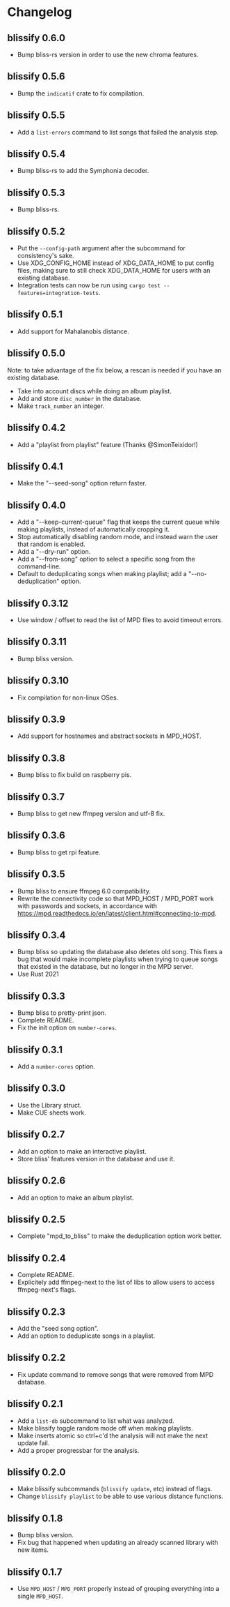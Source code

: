 # Changelog

## blissify 0.6.0
* Bump bliss-rs version in order to use the new chroma features.

## blissify 0.5.6
* Bump the `indicatif` crate to fix compilation.

## blissify 0.5.5
* Add a `list-errors` command to list songs that failed the analysis step.

## blissify 0.5.4
* Bump bliss-rs to add the Symphonia decoder.

## blissify 0.5.3
* Bump bliss-rs.

## blissify 0.5.2
* Put the `--config-path` argument after the subcommand for consistency's sake.
* Use XDG_CONFIG_HOME instead of XDG_DATA_HOME to put config files, making
  sure to still check XDG_DATA_HOME for users with an existing database.
* Integration tests can now be run using `cargo test --features=integration-tests`.

## blissify 0.5.1
* Add support for Mahalanobis distance.

## blissify 0.5.0
Note: to take advantage of the fix below, a rescan is needed if you
have an existing database.
* Take into account discs while doing an album playlist.
* Add and store `disc_number` in the database.
* Make `track_number` an integer.

## blissify 0.4.2
* Add a "playlist from playlist" feature (Thanks @SimonTeixidor!)

## blissify 0.4.1
* Make the "--seed-song" option return faster.

## blissify 0.4.0
* Add a "--keep-current-queue" flag that keeps the current queue while making playlists,
  instead of automatically cropping it.
* Stop automatically disabling random mode, and instead warn the user that random is enabled.
* Add a "--dry-run" option.
* Add a "--from-song" option to select a specific song from the command-line.
* Default to deduplicating songs when making playlist; add a "--no-deduplication" option.

## blissify 0.3.12
* Use window / offset to read the list of MPD files to avoid timeout errors.

## blissify 0.3.11
* Bump bliss version.

## blissify 0.3.10
* Fix compilation for non-linux OSes.

## blissify 0.3.9
* Add support for hostnames and abstract sockets in MPD_HOST.

## blissify 0.3.8
* Bump bliss to fix build on raspberry pis.

## blissify 0.3.7
* Bump bliss to get new ffmpeg version and utf-8 fix.

## blissify 0.3.6
* Bump bliss to get rpi feature.

## blissify 0.3.5
* Bump bliss to ensure ffmpeg 6.0 compatibility.
* Rewrite the connectivity code so that MPD_HOST / MPD_PORT work with passwords and
  sockets, in accordance with
  https://mpd.readthedocs.io/en/latest/client.html#connecting-to-mpd.

## blissify 0.3.4
* Bump bliss so updating the database also deletes old song.
  This fixes a bug that would make incomplete playlists when trying to queue
  songs that existed in the database, but no longer in the MPD server.
* Use Rust 2021

## blissify 0.3.3
* Bump bliss to pretty-print json.
* Complete README.
* Fix the init option on `number-cores`.

## blissify 0.3.1
* Add a `number-cores` option.

## blissify 0.3.0
* Use the Library struct.
* Make CUE sheets work.

## blissify 0.2.7
* Add an option to make an interactive playlist.
* Store bliss' features version in the database and use it.

## blissify 0.2.6
* Add an option to make an album playlist.

## blissify 0.2.5
* Complete "mpd_to_bliss" to make the deduplication option work better.

## blissify 0.2.4
* Complete README.
* Explicitely add ffmpeg-next to the list of libs to allow users
  to access ffmpeg-next's flags.

## blissify 0.2.3
* Add the "seed song option".
* Add an option to deduplicate songs in a playlist.

## blissify 0.2.2
* Fix update command to remove songs that were removed from MPD database.

## blissify 0.2.1
* Add a `list-db` subcommand to list what was analyzed.
* Make blissify toggle random mode off when making playlists.
* Make inserts atomic so ctrl+c'd the analysis will not make the next update
  fail.
* Add a proper progressbar for the analysis.

## blissify 0.2.0
* Make blissify subcommands (`blissify update`, etc) instead of flags.
* Change `blissify playlist` to be able to use various distance functions.

## blissify 0.1.8
* Bump bliss version.
* Fix bug that happened when updating an already scanned library with new items.

## blissify 0.1.7

* Use `MPD_HOST` / `MPD_PORT` properly instead of grouping everything into
  a single `MPD_HOST`.
